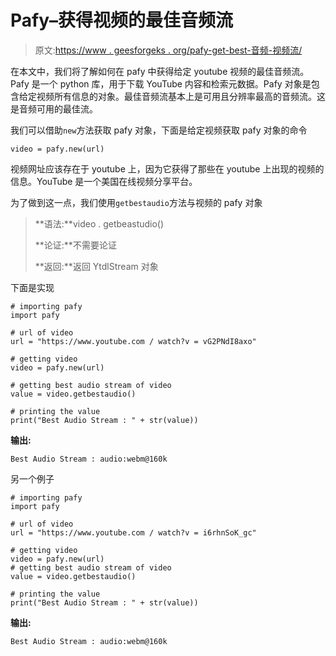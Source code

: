 # Pafy–获得视频的最佳音频流

> 原文:[https://www . geesforgeks . org/pafy-get-best-音频-视频流/](https://www.geeksforgeeks.org/pafy-getting-best-audio-stream-of-the-video/)

在本文中，我们将了解如何在 pafy 中获得给定 youtube 视频的最佳音频流。Pafy 是一个 python 库，用于下载 YouTube 内容和检索元数据。Pafy 对象是包含给定视频所有信息的对象。最佳音频流基本上是可用且分辨率最高的音频流。这是音频可用的最佳流。

我们可以借助`new`方法获取 pafy 对象，下面是给定视频获取 pafy 对象的命令

```
video = pafy.new(url)
```

视频网址应该存在于 youtube 上，因为它获得了那些在 youtube 上出现的视频的信息。YouTube 是一个美国在线视频分享平台。

为了做到这一点，我们使用`getbestaudio`方法与视频的 pafy 对象

> **语法:**video . getbeastudio()
> 
> **论证:**不需要论证
> 
> **返回:**返回 YtdlStream 对象

下面是实现

```
# importing pafy
import pafy 

# url of video 
url = "https://www.youtube.com / watch?v = vG2PNdI8axo"

# getting video
video = pafy.new(url)

# getting best audio stream of video
value = video.getbestaudio()

# printing the value
print("Best Audio Stream : " + str(value))
```

**输出:**

```
Best Audio Stream : audio:webm@160k

```

另一个例子

```
# importing pafy
import pafy 

# url of video 
url = "https://www.youtube.com / watch?v = i6rhnSoK_gc"

# getting video
video = pafy.new(url) 
# getting best audio stream of video
value = video.getbestaudio()

# printing the value
print("Best Audio Stream : " + str(value))
```

**输出:**

```
Best Audio Stream : audio:webm@160k

```